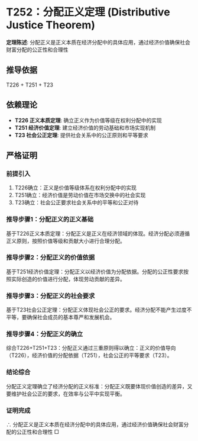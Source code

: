 # T252：分配正义定理 (Distributive Justice Theorem)

**定理陈述**: 分配正义是正义本质在经济分配中的具体应用，通过经济价值确保社会财富分配的公正性和合理性

## 推导依据
T226 + T251 + T23

## 依赖理论
- **T226 正义本质定理**: 确立正义作为价值等级在权利分配中的实现
- **T251 经济价值定理**: 建立经济价值的劳动基础和市场实现机制
- **T23 社会公正定理**: 提供社会关系中的公正原则和平等要求

## 严格证明

### 前提引入
1. T226确立：正义是价值等级体系在权利分配中的实现
2. T251确立：经济价值是劳动价值在市场交换中的社会实现
3. T23确立：社会公正要求社会关系中的平等和公正对待

### 推导步骤1：分配正义的正义基础
基于T226正义本质定理：分配正义是正义在经济领域的体现。经济分配必须遵循正义原则，按照价值等级和贡献大小进行合理分配。

### 推导步骤2：分配正义的价值依据
基于T251经济价值定理：分配正义以经济价值为分配依据。分配的公正性要求按照实际创造的价值进行分配，体现劳动贡献的差异。

### 推导步骤3：分配正义的社会要求
基于T23社会公正定理：分配正义体现社会公正的要求。经济分配不能产生过度不平等，要确保社会成员的基本尊严和发展机会。

### 推导步骤4：分配正义的确立
综合T226+T251+T23：分配正义通过三重原则得以确立：正义的价值导向（T226），经济价值的分配依据（T251），社会公正的平等要求（T23）。

### 结论综合
分配正义定理确立了经济分配的正义标准：分配正义既要体现价值创造的差异，又要维护社会公正的要求，在效率与公平中实现平衡。

### 证明完成
∴ 分配正义是正义本质在经济分配中的具体应用，通过经济价值确保社会财富分配的公正性和合理性 □